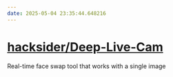 ```yaml
---
date: 2025-05-04 23:35:44.648216
---
```


# [hacksider/Deep-Live-Cam](https://github.com/hacksider/Deep-Live-Cam)

Real-time face swap tool that works with a single image